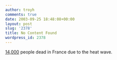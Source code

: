 ```yaml
---
author: troyh
comments: true
date: 2003-09-25 18:48:08+00:00
layout: post
slug: '2378'
title: No Content Found
wordpress_id: 2378
---
```


[14,000](http://www.cnn.com/2003/WORLD/europe/09/25/france.heatdeaths.ap/index.html) people dead in France due to the heat wave.
